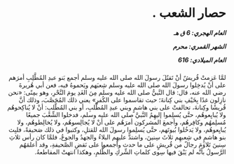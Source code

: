 <h1 dir="rtl">حصار الشعب .</h1>

<h5 dir="rtl">العام الهجري:  6  ق هـ

الشهر القمري: محرم

العام الميلادي: 616</h5>

<p dir="rtl">لمَّا عَزمتْ قُريشٌ أنْ تَقتُلَ رسولَ الله صلى الله عليه وسلم أجمع بَنو عبدِ المُطَّلِبِ أمرَهم على أنْ يُدخِلوا رسولَ الله صلى الله عليه وسلم شِعبَهم ويَحموهُ فيه، فعن أبي هُريرةَ رضي الله عنه، قال: قال النَّبيُّ صلى الله عليه وسلم مِنَ الغَدِ يومَ النَّحْرِ، وهو بمِنًى: «نحن نازِلون غدًا بِخَيْفِ بني كِنانةَ؛ حيث تقاسموا على الكُفرِ» يعني ذلك المُحَصَّبَ، وذلك أنَّ قُريشًا وكِنانةَ، تحالفتْ على بني هاشمٍ وبني عبدِ المُطَّلبِ، أو بني المُطَّلبِ: أنْ لا يُناكِحوهُم ولا يُبايِعوهُم، حتَّى يُسلِموا إليهِمُ النَّبيَّ صلى الله عليه وسلم، فدخلوا الشِّعْبَ جميعًا مُسلِمهُم وكافِرهُم، وأجمعَ المشركون أمرَهُم على أنْ لا يُجالِسوهُم، ولا يُخالِطوهُم، ولا يُبايِعوهُم، ولا يَدخُلوا بُيوتَهم، حتَّى يُسلِموا رسولَ الله للقتلِ، وكتبوا في ذلك صَحيفةً، فلبِث بنو هاشمٍ في شِعبهِم ثلاثَ سِنينَ، واشتدَّ عليهِم البلاءُ والجهدُ والجوعُ، فلمَّا كان رأس ثلاثِ سِنينَ تَلاوَمَ رجالٌ من قُريشٍ على ما حدث وأجمعوا على نَقضِ الصَّحيفةِ، وقد أعلمَهُم الرَّسولُ بأنَّه لم يَبْقَ فيها سِوى كلماتِ الشِّركِ والظُّلمِ، وهكذا انتهتْ المقاطعةُ.</p></br>
